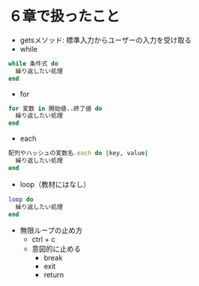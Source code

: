 # ６章で扱ったこと
- getsメソッド: 標準入力からユーザーの入力を受け取る
- while
```ruby
while 条件式 do
  繰り返したい処理
end
```
- for
```ruby
for 変数 in 開始値..終了値 do
  繰り返したい処理
end
```
- each
```ruby
配列やハッシュの変数名.each do |key, value|
  繰り返したい処理
end
```
- loop（教材にはなし）
```ruby
loop do
  繰り返したい処理
end
```
- 無限ループの止め方
  - ctrl + c
  - 意図的に止める
    - break
    - exit
    - return
  